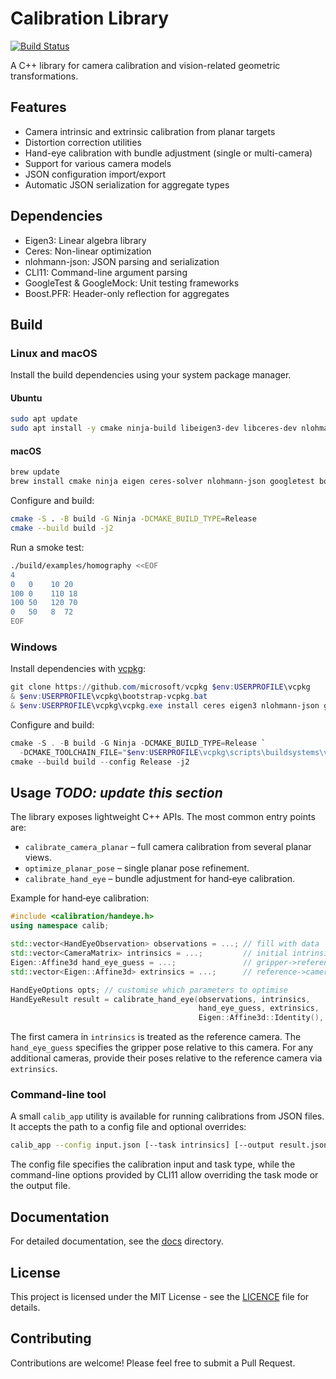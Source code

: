 # Calibration Library

[![Build Status](https://github.com/VitalyVorobyev/calibration/actions/workflows/ci.yml/badge.svg)](https://github.com/VitalyVorobyev/calibration/actions/workflows/ci.yml)

A C++ library for camera calibration and vision-related geometric transformations.

## Features

- Camera intrinsic and extrinsic calibration from planar targets
- Distortion correction utilities
- Hand-eye calibration with bundle adjustment (single or multi-camera)
- Support for various camera models
- JSON configuration import/export
- Automatic JSON serialization for aggregate types

## Dependencies

- Eigen3: Linear algebra library
- Ceres: Non-linear optimization
- nlohmann-json: JSON parsing and serialization
- CLI11: Command-line argument parsing
- GoogleTest & GoogleMock: Unit testing frameworks
- Boost.PFR: Header-only reflection for aggregates

## Build

### Linux and macOS

Install the build dependencies using your system package manager.

#### Ubuntu

```bash
sudo apt update
sudo apt install -y cmake ninja-build libeigen3-dev libceres-dev nlohmann-json3-dev libgtest-dev libgmock-dev libboost-dev cli11
```

#### macOS

```bash
brew update
brew install cmake ninja eigen ceres-solver nlohmann-json googletest boost cli11
```

Configure and build:

```bash
cmake -S . -B build -G Ninja -DCMAKE_BUILD_TYPE=Release
cmake --build build -j2
```

Run a smoke test:

```bash
./build/examples/homography <<EOF
4
0   0    10 20
100 0    110 18
100 50   120 70
0   50   8  72
EOF
```

### Windows

Install dependencies with [vcpkg](https://github.com/microsoft/vcpkg):

```powershell
git clone https://github.com/microsoft/vcpkg $env:USERPROFILE\vcpkg
& $env:USERPROFILE\vcpkg\bootstrap-vcpkg.bat
& $env:USERPROFILE\vcpkg\vcpkg.exe install ceres eigen3 nlohmann-json gtest boost-pfr cli11 --triplet x64-windows
```

Configure and build:

```powershell
cmake -S . -B build -G Ninja -DCMAKE_BUILD_TYPE=Release `
  -DCMAKE_TOOLCHAIN_FILE="$env:USERPROFILE\vcpkg\scripts\buildsystems\vcpkg.cmake"
cmake --build build --config Release -j2
```

## Usage *TODO: update this section*

The library exposes lightweight C++ APIs.  The most common entry points are:

- `calibrate_camera_planar` – full camera calibration from several planar views.
- `optimize_planar_pose` – single planar pose refinement.
- `calibrate_hand_eye` – bundle adjustment for hand‑eye calibration.

Example for hand‑eye calibration:

```cpp
#include <calibration/handeye.h>
using namespace calib;

std::vector<HandEyeObservation> observations = ...; // fill with data
std::vector<CameraMatrix> intrinsics = ...;         // initial intrinsics
Eigen::Affine3d hand_eye_guess = ...;               // gripper->reference camera
std::vector<Eigen::Affine3d> extrinsics = ...;      // reference->camera (for cams>0)

HandEyeOptions opts; // customise which parameters to optimise
HandEyeResult result = calibrate_hand_eye(observations, intrinsics,
                                          hand_eye_guess, extrinsics,
                                          Eigen::Affine3d::Identity(), opts);
```

The first camera in `intrinsics` is treated as the reference camera.  The
`hand_eye_guess` specifies the gripper pose relative to this camera.  For any
additional cameras, provide their poses relative to the reference camera via
`extrinsics`.

### Command-line tool

A small `calib_app` utility is available for running calibrations from JSON
files. It accepts the path to a config file and optional overrides:

```bash
calib_app --config input.json [--task intrinsics] [--output result.json]
```

The config file specifies the calibration input and task type, while the
command-line options provided by CLI11 allow overriding the task mode or the
output file.

## Documentation

For detailed documentation, see the [docs](docs/) directory.

## License

This project is licensed under the MIT License - see the [LICENCE](LICENCE) file for details.

## Contributing

Contributions are welcome! Please feel free to submit a Pull Request.
